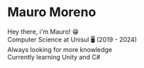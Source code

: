 # Mauro Moreno
Hey there, i'm Mauro! 😁<br>
Computer Science at Unisul 🖥️ (2019 - 2024)<br>
Always looking for more knowledge<br>
Currently learning Unity and C#
